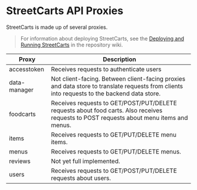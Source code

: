 # StreetCarts API Proxies

StreetCarts is made up of several proxies. 

> For information about deploying StreetCarts, see the [Deploying and Running StreetCarts](https://github.com/apigee/docs-sandbox/wiki/Deploying-and-Running-StreetCarts) in the repository wiki.

| Proxy | Description | 
| --- | --- |
| accesstoken | Receives requests to authenticate users |
| data-manager | Not client-facing. Between client-facing proxies and data store to translate requests from clients into requests to the backend data store. |
| foodcarts | Receives requests to GET/POST/PUT/DELETE requests about food carts. Also receives requests to POST requests about menu items and menus. |
| items | Receives requests to GET/PUT/DELETE menu items. |
| menus | Receives requests to GET/PUT/DELETE menus. |
| reviews | Not yet full implemented. |
| users | Receives requests to GET/POST/PUT/DELETE requests about users. |

